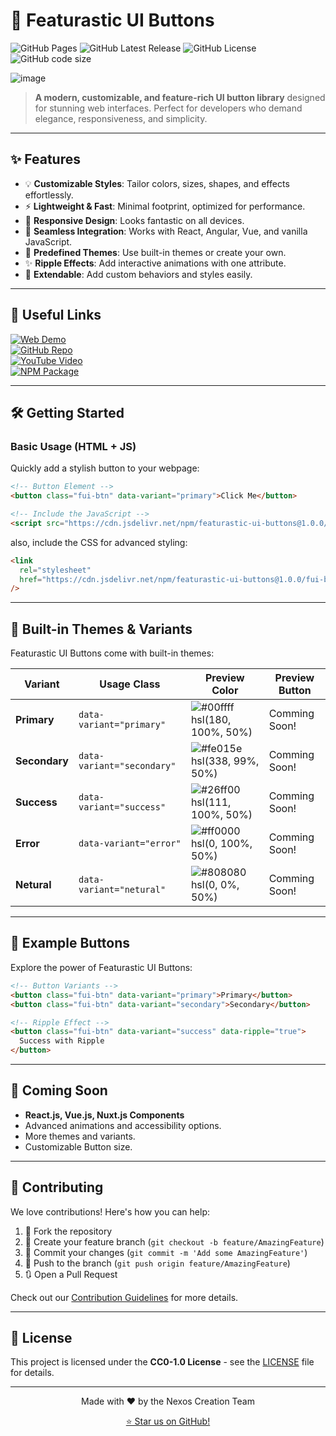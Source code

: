 # 🚀 Featurastic UI Buttons

![GitHub Pages](https://img.shields.io/github/deployments/nexoscreation/featurastic-ui-buttons/github-pages.svg?style=flat-square&color=cyan)
![GitHub Latest Release](https://img.shields.io/github/v/release/nexoscreation/featurastic-ui-buttons.svg?style=flat-square&color=cyan)
![GitHub License](https://img.shields.io/github/license/nexoscreation/featurastic-ui-buttons.svg?style=flat-square&color=cyan)
![GitHub code size](https://img.shields.io/github/languages/code-size/nexoscreation/featurastic-ui-buttons.svg?style=flat-square&color=cyan)

![image](https://github.com/user-attachments/assets/e5f981a7-8d70-4d87-897f-8254eca27383)

> **A modern, customizable, and feature-rich UI button library** designed for stunning web interfaces. Perfect for developers who demand elegance, responsiveness, and simplicity.

---

## ✨ Features

- 💡 **Customizable Styles**: Tailor colors, sizes, shapes, and effects effortlessly.
- ⚡ **Lightweight & Fast**: Minimal footprint, optimized for performance.
- 📱 **Responsive Design**: Looks fantastic on all devices.
- 🔌 **Seamless Integration**: Works with React, Angular, Vue, and vanilla JavaScript.
- 🌈 **Predefined Themes**: Use built-in themes or create your own.
- ✨ **Ripple Effects**: Add interactive animations with one attribute.
- 🌟 **Extendable**: Add custom behaviors and styles easily.

---

## 🔗 Useful Links

[![Web Demo](https://img.shields.io/badge/Web-Demo-blue?style=for-the-badge&logo=google-chrome)](https://nexoscreation.github.io/featurastic-ui-buttons)  
[![GitHub Repo](https://img.shields.io/badge/GitHub-Repo-green?style=for-the-badge&logo=github)](https://github.com/nexoscreation/featurastic-ui-buttons)  
[![YouTube Video](https://img.shields.io/badge/YouTube-Video-red?style=for-the-badge&logo=youtube)](https://youtu.be/rMnDe0iEGRs?si=Hghh_w4IZfM?)  
[![NPM Package](https://img.shields.io/badge/NPM-Package-orange?style=for-the-badge&logo=npm)](https://www.npmjs.com/package/featurastic-ui-buttons)  

---

## 🛠️ Getting Started

### Basic Usage (HTML + JS)

Quickly add a stylish button to your webpage:

```html
<!-- Button Element -->
<button class="fui-btn" data-variant="primary">Click Me</button>

<!-- Include the JavaScript -->
<script src="https://cdn.jsdelivr.net/npm/featurastic-ui-buttons@1.0.0/fui-buttons.js"></script>
```

also, include the CSS for advanced styling:

```html
<link
  rel="stylesheet"
  href="https://cdn.jsdelivr.net/npm/featurastic-ui-buttons@1.0.0/fui-buttons.css"
/>
```

---

## 🌟 Built-in Themes & Variants

Featurastic UI Buttons come with built-in themes:

| Variant       | Usage Class                | Preview Color                                                                    | Preview Button |
| ------------- | -------------------------- | -------------------------------------------------------------------------------- | -------------- |
| **Primary**   | `data-variant="primary"`   | ![#00ffff](https://via.placeholder.com/15/00ffff/00ffff.png) hsl(180, 100%, 50%) | Comming Soon!  |
| **Secondary** | `data-variant="secondary"` | ![#fe015e](https://via.placeholder.com/15/fe015e/fe015e.png) hsl(338, 99%, 50%)  | Comming Soon!  |
| **Success**   | `data-variant="success"`   | ![#26ff00](https://via.placeholder.com/15/26ff00/26ff00.png) hsl(111, 100%, 50%) | Comming Soon!  |
| **Error**     | `data-variant="error"`     | ![#ff0000](https://via.placeholder.com/15/ff0000/ff0000.png) hsl(0, 100%, 50%)   | Comming Soon!  |
| **Netural**   | `data-variant="netural"`   | ![#808080](https://via.placeholder.com/15/808080/808080.png) hsl(0, 0%, 50%)     | Comming Soon!  |

---

## 🌈 Example Buttons

Explore the power of Featurastic UI Buttons:

```html
<!-- Button Variants -->
<button class="fui-btn" data-variant="primary">Primary</button>
<button class="fui-btn" data-variant="secondary">Secondary</button>

<!-- Ripple Effect -->
<button class="fui-btn" data-variant="success" data-ripple="true">
  Success with Ripple
</button>
```

---

## 🎉 Coming Soon

- **React.js, Vue.js, Nuxt.js Components**
- Advanced animations and accessibility options.
- More themes and variants.
- Customizable Button size.

---

## 🤝 Contributing

We love contributions! Here's how you can help:

1. 🍴 Fork the repository
2. 🌿 Create your feature branch (`git checkout -b feature/AmazingFeature`)
3. 💾 Commit your changes (`git commit -m 'Add some AmazingFeature'`)
4. 🚀 Push to the branch (`git push origin feature/AmazingFeature`)
5. 🔃 Open a Pull Request

Check out our [Contribution Guidelines](CONTRIBUTING.md) for more details.

---

## 📄 License

This project is licensed under the **CC0-1.0 License** - see the [LICENSE](LICENSE) file for details.

---

<p align="center">
  Made with ❤️ by the Nexos Creation Team
</p>

<p align="center">
  <a href="https://github.com/nexoscreation/featurastic-ui-buttons/stargazers">⭐ Star us on GitHub!</a>
</p>
